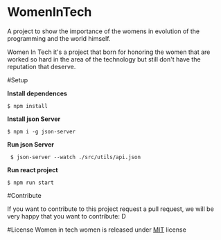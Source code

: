 # WomenInTech
A project to show the importance of the womens in evolution of the programming and the world himself.

Women In Tech it's a project that born for honoring the women that are worked so hard in the area of the technology but still don't have the reputation that deserve.


#Setup

**Install dependences**

`$ npm install `

**Install json Server**

`$ npm i -g json-server `

**Run json Server**

` $ json-server --watch ./src/utils/api.json`

**Run react project**

`$ npm run start`

#Contribute

If you want to contribute to this project request a pull request, we will be very happy that you want to contribute: D

#License
Women in tech women is released under  [MIT](https://opensource.org/licenses/MIT)  license
